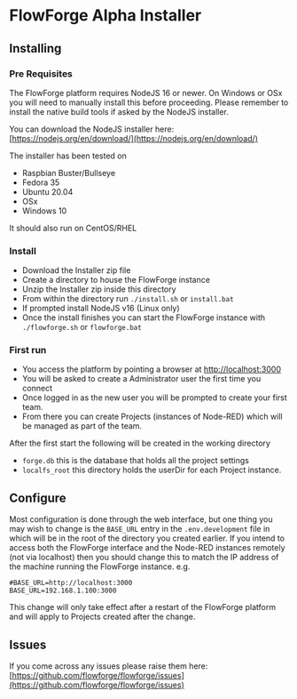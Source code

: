# FlowForge Alpha Installer

## Installing

### Pre Requisites

The FlowForge platform requires NodeJS 16 or newer. On Windows or OSx you will need to manually 
install this before proceeding. Please remember to install the native build tools if asked by the
NodeJS installer.

You can download the NodeJS installer here: [https://nodejs.org/en/download/](https://nodejs.org/en/download/)

The installer has been tested on

 - Raspbian Buster/Bullseye
 - Fedora 35
 - Ubuntu 20.04
 - OSx
 - Windows 10

 It should also run on CentOS/RHEL

### Install

 - Download the Installer zip file
 - Create a directory to house the FlowForge instance
 - Unzip the Installer zip inside this directory
 - From within the directory run `./install.sh` or `install.bat` 
 - If prompted install NodeJS v16 (Linux only)
 - Once the install finishes you can start the FlowForge instance with `./flowforge.sh` or `flowforge.bat`

### First run

 - You access the platform by pointing a browser at [http://localhost:3000](http://localhost:3000)
 - You will be asked to create a Administrator user the first time you connect
 - Once logged in as the new user you will be prompted to create your first team.
 - From there you can create Projects (instances of Node-RED) which will be managed as part of the team.

 After the first start the following will be created in the working directory

  - `forge.db` this is the database that holds all the project settings
  - `localfs_root` this directory holds the userDir for each Project instance.

## Configure

Most configuration is done through the web interface, but one thing you may wish to change is the 
`BASE_URL` entry in the `.env.development` file in which will be in the root of the directory you created 
earlier. If you intend to access both the FlowForge interface and the Node-RED instances remotely 
(not via localhost) then you should change this to match the IP address of the machine running the FlowForge
instance. e.g.

```
#BASE_URL=http://localhost:3000
BASE_URL=192.168.1.100:3000
```

This change will only take effect after a restart of the FlowForge platform and will apply to Projects
created after the change.

## Issues

If you come across any issues please raise them here: [https://github.com/flowforge/flowforge/issues](https://github.com/flowforge/flowforge/issues)